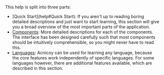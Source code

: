 This help is split into three parts:

- [Quick Start](help#Quick Start): If you aren't up to reading boring detailed
  descriptions and just want to start learning, this section will give you a
  broad overview of the most important parts of the application.
- [Components](help#Components): More detailed descriptions for each of the
  components. The interface has been designed carefully such that most
  components should be intuitively comprehensible, so you might never have
  to read this.
- [Languages](help#Languages): Acnicoy can be used for learning any language,
  because the core features work independently of specific languages.
  For some languages however, there are additional features available, which
  are described in this section.
